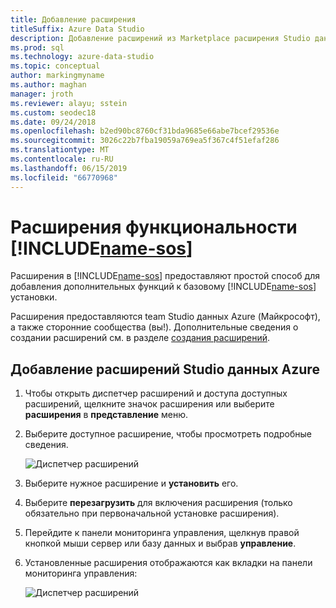 ```yaml
---
title: Добавление расширения
titleSuffix: Azure Data Studio
description: Добавление расширений из Marketplace расширения Studio данных Azure
ms.prod: sql
ms.technology: azure-data-studio
ms.topic: conceptual
author: markingmyname
ms.author: maghan
manager: jroth
ms.reviewer: alayu; sstein
ms.custom: seodec18
ms.date: 09/24/2018
ms.openlocfilehash: b2ed90bc8760cf31bda9685e66abe7bcef29536e
ms.sourcegitcommit: 3026c22b7fba19059a769ea5f367c4f51efaf286
ms.translationtype: MT
ms.contentlocale: ru-RU
ms.lasthandoff: 06/15/2019
ms.locfileid: "66770968"
---
```

# <a name="extend-the-functionality-of-includename-sosincludesname-sos-shortmd"></a>Расширения функциональности [!INCLUDE[name-sos](../includes/name-sos-short.md)]

Расширения в [!INCLUDE[name-sos](../includes/name-sos-short.md)] предоставляют простой способ для добавления дополнительных функций к базовому [!INCLUDE[name-sos](../includes/name-sos-short.md)] установки. 

Расширения предоставляются team Studio данных Azure (Майкрософт), а также сторонние сообщества (вы!). Дополнительные сведения о создании расширений см. в разделе [создания расширений](extension-authoring.md).


## <a name="add-azure-data-studio-extensions"></a>Добавление расширений Studio данных Azure

1. Чтобы открыть диспетчер расширений и доступа доступных расширений, щелкните значок расширения или выберите **расширения** в **представление** меню.
2. Выберите доступное расширение, чтобы просмотреть подробные сведения.

   ![Диспетчер расширений](media/extensions/extension-manager.png)

3. Выберите нужное расширение и **установить** его.
4. Выберите **перезагрузить** для включения расширения (только обязательно при первоначальной установке расширения).
5. Перейдите к панели мониторинга управления, щелкнув правой кнопкой мыши сервер или базу данных и выбрав **управление**.
6. Установленные расширения отображаются как вкладки на панели мониторинга управления:

   ![Диспетчер расширений](media/extensions/dashboard-extensions.png)




